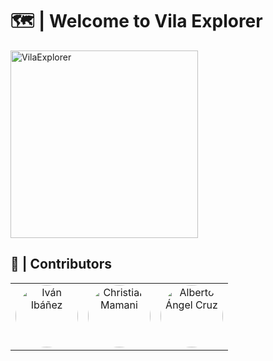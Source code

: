 # 🗺️ | Welcome to Vila Explorer
<img src="https://github.com/christian1dam/vilaexplorer/blob/feature/signIn/assets/images/VilaExplorer.png" alt="VilaExplorer" width="300"/>

## 🙎 | Contributors
<table style="border-collapse: collapse; border: none;">
  <tr>
    <td align="center" style="border: none;">
      <a href="https://github.com/Cobra0467">
        <img src="https://github.com/Cobra0467.png" width="100px" style="border-radius: 50%; box-shadow: none;" alt="Iván Ibáñez"/>
      </a>
    </td>
    <td align="center" style="border: none;">
      <a href="https://github.com/christian1dam">
        <img src="https://github.com/christian1dam.png" width="100px" style="border-radius: 50%; box-shadow: none;" alt="Christian Mamani"/>
      </a>
    </td>
    <td align="center" style="border: none;">
      <a href="https://github.com/aangelcruzmx">
        <img src="https://github.com/aangelcruzmx.png" width="100px" style="border-radius: 50%; box-shadow: none;" alt="Alberto Ángel Cruz"/>
      </a>
    </td>
  </tr>
</table>
